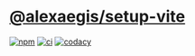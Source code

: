 # [@alexaegis/setup-vite](https://github.com/AlexAegis/js-tooling/tree/master/packages/setup-vite)

[![npm](https://img.shields.io/npm/v/@alexaegis/setup-vite/latest)](https://www.npmjs.com/package/@alexaegis/setup-vite)
[![ci](https://github.com/AlexAegis/js-tooling/actions/workflows/ci.yml/badge.svg)](https://github.com/AlexAegis/js-tooling/actions/workflows/ci.yml)
[![codacy](https://app.codacy.com/project/badge/Grade/7939332dc9454dc1b0529e720ff902e6)](https://www.codacy.com/gh/AlexAegis/js-tooling/dashboard?utm_source=github.com&utm_medium=referral&utm_content=AlexAegis/js-tooling&utm_campaign=Badge_Grade)

